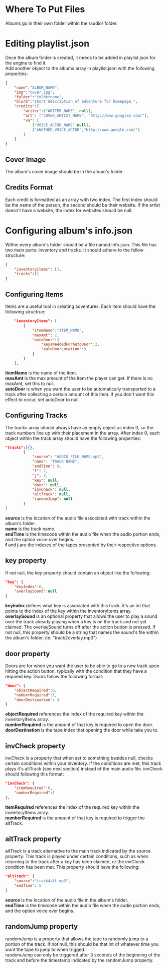 # Where To Put Files

Albums go in their own folder within the /audio/ folder.

# Editing playlist.json

Once the album folder is created, it needs to be added in playlist.json for the engine to find it.<br>
Add another object to the albums array in playlist.json with the following properties:
```json
{
    "name":"ALBUM_NAME",
    "img":"cover.jpg",
    "folder":"foldername",
    "blurb":"short description of adventure for homepage.",
    "credits":{
        "writer":["WRITER_NAME", null],
        "art": ["COVER_ARTIST_NAME", "http://www.google2.com/"],
        "va": [
            ["VOICE_ACTOR_NAME",null],
            ["ANOTHER_VOICE_ACTOR","http://www.google.com/"]
        ]
    }
}
```
## Cover Image

The album's cover image should be in the album's folder.

## Credits Format

Each credit is formatted as an array with two index. The first index should be the name of the person, the second should be their website. If the artist doesn't have a website, the index for websites should be null.

# Configuring album's info.json

Within every album's folder should be a file named info.json. This file has two main parts: inventory and tracks. It should adhere to the follow structure:
```json
{
    "inventoryItems": [],
    "tracks":[]
}
```

## Configuring Items

Items are a useful tool in creating adventures. Each item should have the following structrue:

```json
    "inventoryItems": [
        {
            "itemName":"ITEM_NAME",
            "maxAmt": 2,
            "autoDoor":{
                "keysNeededForAutoDoor":2,
                "autoDoorLocation":9
            }
        }
    ],
```
**itemName** is the name of the item.<br>
**maxAmt** is the max amount of the item the player can get. If there is no maxAmt, set this to null.<br>
**autoDoor** is when you want the user to be automatically transported to a track after collecting a certain amount of this item. If you don't want this effect to occur, set autoDoor to null.

## Configuring Tracks

The tracks array should always have an empty object as index 0, so the track numbers line up with their placement in the array. After index 0, each object within the track array should have the following properties:
```json
"tracks":[{},
        {
            "source": "AUDIO_FILE_NAME.mp3",
            "name": "TRACK NAME",
            "endTime": 9,
            "f": 2,
            "j": 3,
            "key": null,
            "door": null,
            "invCheck": null,
            "altTrack": null,
            "randomJump": null
        }
]
```
**source** is the location of the audio file associated with track within the album's folder.<br>
**name** is the track name.<br>
**endTime** is the timecode within the audio file when the audio portion ends, and the option voice over begins.<br>
**f** and **j** are the indexes of the tapes presented by their respective options.

## key property
If not null, the key property should contain an object like the following:
```json
"key": {
    "keyIndex":0,
    "overlaySound":null
}
```
**keyIndex** defines what key is associated with this track. it's an int that points to the index of the key within the inventoryItems array.<br>
**overlaySound** is an optional property that allows the user to play a sound over the track already playing when a key is on the track and not yet claimed. The overlaySound turns off after the action button is pressed. If not null, this property should be a string that names the sound's file within the album's folder. (ie: "track2overlay.mp3")

## door property

Doors are for when you want the user to be able to go to a new track upon hitting the action button, typically with the condition that they have a required key. Doors follow the following format:
```json
"door": {
    "objectRequired":0,
    "numberRequired":1,
    "doorDestination": 4
}
```
**objectRequired** references the index of the required key within the inventoryItems array.<br>
**numberRequired** is the amount of that key is required to open the door.<br>
**doorDestination** is the tape index that opening the door while take you to.

## invCheck property

invCheck is a property that when set to something besides null, checks certain conditions within your inventory. if the conditions are met, this track plays it's altTrack (see next section) instead of the main audio file. invCheck should following this format:

```json
"invCheck": {
    "itemRequired":0,
    "numberRequired":1
},
```
**itemRequired** references the index of the required key within the inventoryItems array.<br>
**numberRequired** is the amount of that key is required to trigger the altTrack.


## altTrack property
altTrack is a track alternative to the main track indicated by the source property. This track is played under certain conditions, such as when returning to the track after a key has been claimed, or the invCheck condition has been met. This property should have the following:
```json
"altTrack": {
    "source":"track4alt.mp3",
    "endTime": 5
}
```
**source** is the location of the audio file in the album's folder.<br>
**endTime** is the timecode within the audio file when the audio portion ends, and the option voice over begins.

## randomJump property
randomJump is a property that allows the tape to randomly jump to a portion of the track. If not null, this should be that int of whatever time you want the tape to jump to when trigged.<br>
randomJump can only be triggered after 3 seconds of the beginning of the track and before the timestamp indicated by the randomJump property.
